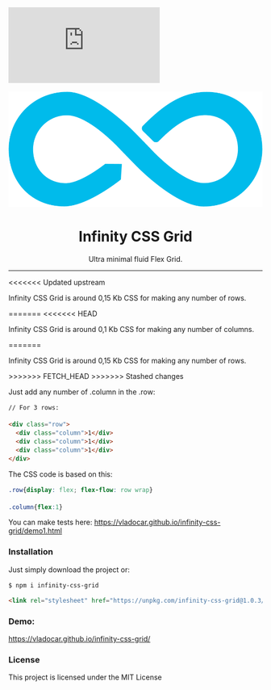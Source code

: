 [![Gzip Size](https://img.badgesize.io/https://unpkg.com/infinity-css-grid@1.0.1/grid.min.css?compression=gzip)](https://unpkg.com/infinity-css-grid@1.0.1/grid.min.css)

<p align="center"><img src="logo.png" /></p>

<h1 align="center"> Infinity CSS Grid </h1>

<p align="center"> Ultra minimal fluid Flex Grid. </p>

<hr/>

<<<<<<< Updated upstream
<p> Infinity CSS Grid is around 0,15 Kb CSS for making any number of rows. </p>
=======
<<<<<<< HEAD
<p> Infinity CSS Grid is around 0,1 Kb CSS for making any number of columns. </p>
=======
<p> Infinity CSS Grid is around 0,15 Kb CSS for making any number of rows. </p>
>>>>>>> FETCH_HEAD
>>>>>>> Stashed changes

<p> Just add any number of .column in the .row: </p>

```html
// For 3 rows:

<div class="row">
  <div class="column">1</div>
  <div class="column">1</div>
  <div class="column">1</div>
</div>
```

<p>The CSS code is based on this: </p>

```css
.row{display: flex; flex-flow: row wrap}

.column{flex:1}
```

You can make tests here: https://vladocar.github.io/infinity-css-grid/demo1.html

<h3>Installation </h3>

<p>Just simply download the project or: </p>


```shell
$ npm i infinity-css-grid
```

```html
<link rel="stylesheet" href="https://unpkg.com/infinity-css-grid@1.0.3/grid.css">
```

<h3>Demo:</h3>

https://vladocar.github.io/infinity-css-grid/

<h3>License</h3>

This project is licensed under the MIT License
